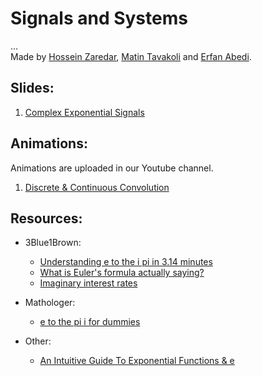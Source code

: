 # Signals and Systems

...<br>
Made by [Hossein Zaredar](https://github.com/HosseinZaredar), [Matin Tavakoli](https://github.com/MatinTavakoli) and [Erfan Abedi](https://github.com/theerfan).

## Slides:

1. [Complex Exponential Signals](https://docs.google.com/presentation/d/1frYjS0-K_TlEVt97xipyOz8wYAMTt66xs4rmWNWVd98/)

## Animations:
Animations are uploaded in our Youtube channel.
1. [Discrete & Continuous Convolution](https://www.youtube.com/playlist?list=PL4iThgVpN7hmbIhHnCa7SDO0gLMoNwED_)


## Resources:

* 3Blue1Brown:<br>
  * [Understanding e to the i pi in 3.14 minutes](https://www.youtube.com/watch?v=v0YEaeIClKY&list=LLI3aa4211RjaQw1JW9LM-Gw&index=67)
  * [What is Euler's formula actually saying?](https://www.youtube.com/watch?v=ZxYOEwM6Wbk)
  * [Imaginary interest rates](https://www.youtube.com/watch?v=IAEASE5GjdI)
  
* Mathologer:<br>
  * [e to the pi i for dummies](https://www.youtube.com/watch?v=-dhHrg-KbJ0)

* Other:
  * [An Intuitive Guide To Exponential Functions & e](https://betterexplained.com/articles/an-intuitive-guide-to-exponential-functions-e/)
